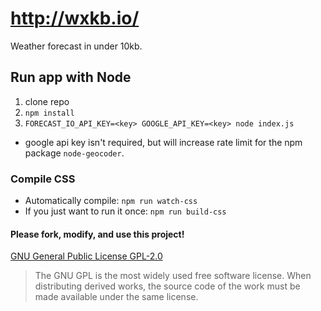 # http://wxkb.io/
Weather forecast in under 10kb.



## Run app with Node
1. clone repo
2. `npm install`
3. `FORECAST_IO_API_KEY=<key> GOOGLE_API_KEY=<key> node index.js`
  * google api key isn't required, but will increase rate limit for the npm package `node-geocoder`.


### Compile CSS
* Automatically compile: `npm run watch-css`
* If you just want to run it once: `npm run build-css`



#### Please fork, modify, and use this project!
[GNU General Public License GPL-2.0](https://opensource.org/licenses/GPL-2.0)

> The GNU GPL is the most widely used free software license. When distributing derived works, the source code of the work must be made available under the same license.
